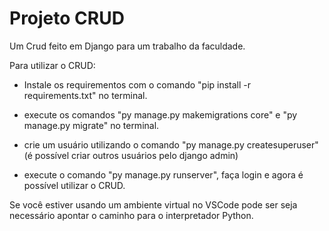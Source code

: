 # Projeto CRUD
Um Crud feito em Django para um trabalho da faculdade.

Para utilizar o CRUD:
 
- Instale os requirementos com o comando "pip install -r requirements.txt" no terminal.

- execute os comandos "py manage.py makemigrations core" e "py manage.py migrate" no terminal.

- crie um usuário utilizando o comando "py manage.py createsuperuser"(é possível criar outros usuários pelo django admin)

- execute o comando "py manage.py runserver", faça login e agora é possível utilizar o CRUD.

Se você estiver usando um ambiente virtual no VSCode pode ser seja necessário apontar o caminho para o interpretador Python.
